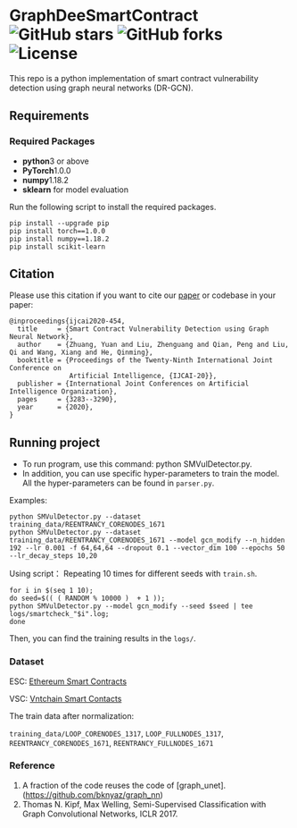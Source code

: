 # GraphDeeSmartContract ![GitHub stars](https://img.shields.io/github/stars/Messi-Q/GraphDeeSmartContract.svg?style=plastic) ![GitHub forks](https://img.shields.io/github/forks/Messi-Q/GraphDeeSmartContract.svg?color=blue&style=plastic) ![License](https://img.shields.io/github/license/Messi-Q/GraphDeeSmartContract.svg?color=blue&style=plastic)

This repo is a python implementation of smart contract vulnerability detection using graph neural networks (DR-GCN).


## Requirements
### Required Packages
* **python**3 or above
* **PyTorch**1.0.0
* **numpy**1.18.2
* **sklearn** for model evaluation

Run the following script to install the required packages.
```
pip install --upgrade pip
pip install torch==1.0.0
pip install numpy==1.18.2
pip install scikit-learn
```


## Citation
Please use this citation if you want to cite our [paper](https://www.ijcai.org/Proceedings/2020/0454.pdf) or codebase in your paper:
```
@inproceedings{ijcai2020-454,
  title     = {Smart Contract Vulnerability Detection using Graph Neural Network},
  author    = {Zhuang, Yuan and Liu, Zhenguang and Qian, Peng and Liu, Qi and Wang, Xiang and He, Qinming},
  booktitle = {Proceedings of the Twenty-Ninth International Joint Conference on
               Artificial Intelligence, {IJCAI-20}},
  publisher = {International Joint Conferences on Artificial Intelligence Organization}, 
  pages     = {3283--3290},
  year      = {2020},
}

``` 


## Running project
* To run program, use this command: python SMVulDetector.py.
* In addition, you can use specific hyper-parameters to train the model. All the hyper-parameters can be found in `parser.py`.

Examples:
```shell
python SMVulDetector.py --dataset training_data/REENTRANCY_CORENODES_1671
python SMVulDetector.py --dataset training_data/REENTRANCY_CORENODES_1671 --model gcn_modify --n_hidden 192 --lr 0.001 -f 64,64,64 --dropout 0.1 --vector_dim 100 --epochs 50 --lr_decay_steps 10,20 
```

Using script：
Repeating 10 times for different seeds with `train.sh`.
```shell
for i in $(seq 1 10);
do seed=$(( ( RANDOM % 10000 )  + 1 ));
python SMVulDetector.py --model gcn_modify --seed $seed | tee logs/smartcheck_"$i".log;
done
```
Then, you can find the training results in the `logs/`.


### Dataset
ESC: [Ethereum Smart Contracts](https://drive.google.com/open?id=1h9aFFSsL7mK4NmVJd4So7IJlFj9u0HRv)

VSC: [Vntchain Smart Contacts](https://drive.google.com/open?id=1FTb__ERCOGNGM9dTeHLwAxBLw7X5Td4v)

The train data after normalization:

`training_data/LOOP_CORENODES_1317`, `LOOP_FULLNODES_1317`, `REENTRANCY_CORENODES_1671`, `REENTRANCY_FULLNODES_1671`


### Reference
1. A fraction of the code reuses the code of [graph_unet].(https://github.com/bknyaz/graph_nn)
2. Thomas N. Kipf, Max Welling, Semi-Supervised Classification with Graph Convolutional Networks, ICLR 2017.
